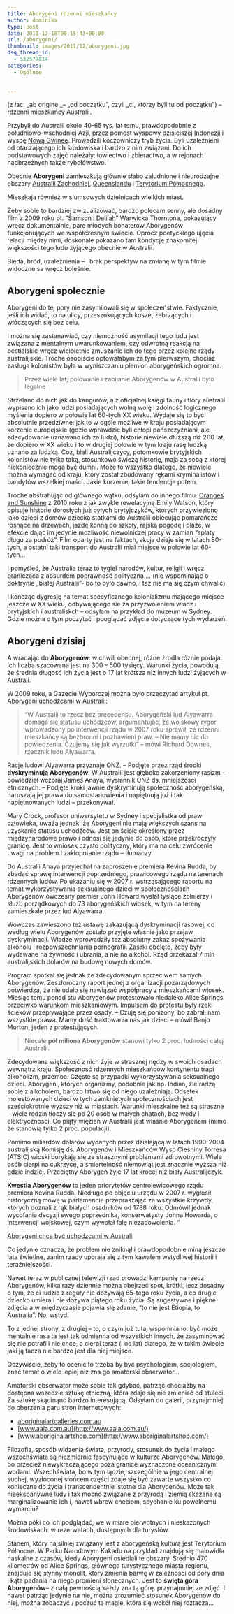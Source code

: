 ```yaml
---
title: Aborygeni rdzenni mieszkańcy
author: dominika
type: post
date: 2011-12-18T00:15:43+00:00
url: /aborygeni/
thumbnail: images/2011/12/aborygeni.jpg
dsq_thread_id:
  - 532577814
categories:
  - Ogólnie
 

---
```

(z łac. _ab origine _&#8211; &#8222;od początku&#8221;, czyli &#8222;ci, którzy byli tu od początku&#8221;) &#8211; rdzenni mieszkańcy Australii.

Przybyli do Australii około 40-65 tys. lat temu<span style="font-size: 11px;">,</span> prawdopodobnie z południowo-wschodniej Azji, przez pomost wyspowy dzisiejszej [Indonezji][1] i wyspę [Nową Gwineę][2]. Prowadzili koczowniczy tryb życia. Byli uzależnieni od otaczającego ich środowiska i bardzo z nim związani. Do ich podstawowych zajęć należały: łowiectwo i zbieractwo, a w rejonach nadbrzeżnych także rybołówstwo.<!--more-->

Obecnie **Aborygeni** zamieszkują głównie słabo zaludnione i nieurodzajne obszary [Australii Zachodniej][3], [Queenslandu][4] i [Terytorium Północnego][5].

Mieszkaja również w slumsowych dzielnicach wielkich miast.

Żeby sobie to bardziej zwizualizować, bardzo polecam senny, ale dosadny film z 2009 roku pt. ”<a title="Zobacz trailer na YT" href="http://www.youtube.com/watch?v=7OVPTd1oJpI" target="_blank">Samson i Delilah</a>” Warwicka Thorntona, pokazujący wręcz dokumentalnie,  pare młodych bohaterów Aborygenów funkcjonujących we współczesnym świecie. Oprócz poetyckiego ujęcia relacji między nimi, doskonale pokazano tam kondycję znakomitej większości tego ludu żyjącego obecnie w Australii.

Bieda, bród, uzależnienia – i brak perspektyw na zmianę w tym filmie widoczne sa wręcz boleśnie.

## Aborygeni społecznie

Aborygeni do tej pory nie zasymilowali się w społeczeństwie. Faktycznie, jeśli ich widać, to na ulicy, przeszukujących kosze, żebrzących i włóczących się bez celu.

I można się zastanawiać, czy niemożność asymilacji tego ludu jest związana z mentalnym uwarunkowaniem, czy odwrotną reakcją na bestialskie wręcz wieloletnie zmuszanie ich do tego przez kolejne rządy australijskie.  Troche osobiście optowałabym za tym pierwszym, chociaż zasługa kolonistów była w wyniszczaniu plemion aborygeńskich ogromna.

> Przez wiele lat, polowanie i zabijanie Aborygenów w Australii było legalne

Strzelano do nich jak do kangurów, a z oficjalnej księgi fauny i flory australii wypisano ich jako ludzi posiadających wolną wolę i zdolność logicznego myślenia dopiero w połowie lat 60-tych XX wieku. Wydaje się to być absolutnie przedziwne: jak to w ogóle możliwe w kraju posiadającym korzenie europejskie (gdzie wprawdzie byli chłopi pańszczyźniani, ale zdecydowanie uznawano ich za ludzi), historie niewiele dłuższą niż 200 lat, że dopiero w XX wieku i to w drugiej połowie w tym kraju rasę ludzką uznano za ludzką. Coż, biali Australijczycy, potomkowie brytyjskich kolonistów nie tylko taką,  stosunkowo świeżą historię,  maja za sobą z której niekoniecznie mogą  być dumni. Może to wszystko dlatego, że niewiele można wymagać od kraju, który został zbudowany rękami kryminalistów i bandytów wszelkiej maści. Jakie korzenie, takie tendencje potem.

Troche abstrahując od głównego wątku, odsyłam do innego filmu: [Oranges and Sunshine](http://www.youtube.com/watch?v=zA0LrxAtLeo) z 2010 roku z jak zwykle rewelacyjną Emily Watson, który opisuje historie dorosłych już byłych brytyjczyków, których przywieziono jako dzieci z domów dziecka statkami do Australii obiecując pomarańcze rosnące na drzewach, jazdę konną do szkoły, rajską pogodę i plaże, w efekcie dając im jedynie możliwość niewolniczej pracy w zamian “spłaty długu za podróż”. Film oparty jest na faktach, akcja dzieje się w latach 80-tych, a ostatni taki transport do Australii mial miejsce w połowie lat 60-tych…

I pomyśleć, że Australia teraz to tygiel narodów, kultur, religii i wręcz granicząca z absurdem poprawność polityczna…. (nie wspominając o doktrynie &#8222;białej Australii&#8221;- bo to było dawno, i też nie ma się czym chwalić)

I kończąc dygresję na temat specyficznego kolonializmu mającego miejsce jeszcze w XX wieku, odbywającego sie za przyzwoleniem władz i brytyjskich i australiskch &#8211; odsyłam na przykład do muzeum w Sydney. Gdzie można o tym poczytać i pooglądać zdjęcia dotyczące tych wydarzeń.

## Aborygeni dzisiaj

A wracając do **Aborygenów**: w chwili obecnej, różne źrodła róznie podaja. Ich liczba szacowana jest na 300 – 500 tysięcy. Warunki życia, powodują, że średnia długość ich życia jest o 17 lat krótsza niż innych ludzi żyjących w Australi.

W 2009 roku, a Gazecie Wyborczej można było przeczytać artykuł pt. [Aborygeni uchodźcami w Australii](http://wyborcza.pl/1,76842,6972815,Aborygeni_chca_byc_uchodzcami_w_Australii.html):

> “W Australii to rzecz bez precedensu. Aborygeński lud Alyawarra domaga się statusu uchodźców, argumentując, że wojskowy rygor wprowadzony po interwencji rządu w 2007 roku sprawił, że rdzenni mieszkańcy są bezbronni i pozbawieni praw. &#8211; Nie mamy nic do powiedzenia. Czujemy się jak wyrzutki&#8221; &#8211; mówi Richard Downes, rzecznik ludu Alyawarra.

Rację ludowi Alyawarra przyznaje ONZ. &#8211; Podjęte przez rząd środki **dyskryminują Aborygenów**. W Australii jest głęboko zakorzeniony rasizm &#8211; powiedział wczoraj James Anaya, wysłannik ONZ ds. mniejszości etnicznych. &#8211; Podjęte kroki jawnie dyskryminują społeczność aborygeńską, naruszają jej prawa do samostanowienia i napiętnują już i tak napiętnowanych ludzi &#8211; przekonywał.

Mary Crock, profesor uniwersytetu w Sydney i specjalistka od praw człowieka, uważa jednak, że Aborygeni nie mają większych szans na uzyskanie statusu uchodźców. Jest on ściśle określony przez międzynarodowe prawo i odnosi się jedynie do osób, które przekroczyły granicę.  Jest to wniosek czysto polityczny, który ma na celu zwrócenie uwagi na problem i zakłopotanie rządu &#8211; tłumaczy.

Do Australii Anaya przyjechał na zaproszenie premiera Kevina Rudda, by zbadać sprawę interwencji poprzedniego, prawicowego rządu na terenach rdzennych ludów. Po ukazaniu się w 2007 r. wstrząsającego raportu na temat wykorzystywania seksualnego dzieci w społecznościach Aborygenów ówczesny premier John Howard wysłał tysiące żołnierzy i służb porządkowych do 73 aborygeńskich wiosek, w tym na tereny zamieszkałe przez lud Alyawarra.

Wówczas zawieszono też ustawę zakazującą dyskryminacji rasowej, co według wielu Aborygenów zostało przyjęte właśnie jako przejaw dyskryminacji. Władze wprowadziły też absolutny zakaz spożywania alkoholu i rozpowszechniania pornografii. Zasiłki obcięto, żeby były wydawane na żywność i ubrania, a nie na alkohol. Rząd przekazał 7 mln australijskich dolarów na budowę nowych domów.

Program spotkał się jednak ze zdecydowanym sprzeciwem samych Aborygenów. Zeszłoroczny raport jednej z organizacji pozarządowych potwierdza, że nie udało się nawiązać współpracy z mieszkańcami wiosek. Miesiąc temu ponad stu Aborygenów protestowało niedaleko Alice Springs przeciwko warunkom mieszkaniowym. Impulsem do protestu były rzeki ścieków przepływające przez osady. &#8211; Czuję się poniżony, bo zabrali nam wszystkie prawa. Mamy dość traktowania nas jak dzieci &#8211; mówił Banjo Morton, jeden z protestujących.

> Niecałe **pół miliona Aborygenów** stanowi tylko 2 proc. ludności całej Australii. 

Zdecydowana większość z nich żyje w strasznej nędzy w swoich osadach wewnątrz kraju. Społeczność rdzennych mieszkańców kontynentu trapi alkoholizm, przemoc. Częste są przypadki wykorzystywania seksualnego dzieci. Aborygeni, których organizmy, podobnie jak np. Indian, źle radzą sobie z alkoholem, bardzo łatwo się od niego uzależniają. Odsetek molestowanych dzieci w tych zamkniętych społecznościach jest sześciokrotnie wyższy niż w miastach. Warunki mieszkalne też są straszne &#8211; wiele rodzin tłoczy się po 20 osób w małych chatach, bez wody i elektryczności. Co piąty więzień w Australii jest właśnie Aborygenem (mimo że stanowią tylko 2 proc. populacji).

Pomimo miliardów dolarów wydanych przez działającą w latach 1990-2004 australijską Komisję ds. Aborygenów i Mieszkańców Wysp Cieśniny Torresa (ATSIC) wioski borykają się ze strasznymi problemami zdrowotnymi. Wiele osób cierpi na cukrzycę, a śmiertelność niemowląt jest znacznie wyższa niż gdzie indziej. Przeciętny Aborygen żyje 17 lat krócej niż biały Australijczyk.

**Kwestia Aborygenów** to jeden priorytetów centrolewicowego rządu premiera Kevina Rudda. Niedługo po objęciu urzędu w 2007 r. wygłosił historyczną mowę w parlamencie przepraszając za wszystkie krzywdy, których doznali z rąk białych osadników od 1788 roku. Odmówił jednak wycofania decyzji swego poprzednika, konserwatysty Johna Howarda, o interwencji wojskowej, czym wywołał falę niezadowolenia. “

[Aborygeni chca być uchodzcami w Australii](https://wyborcza.pl/1,76842,6972815,Aborygeni\_chca\_byc\_uchodzcami\_w_Australii.html)

Co jedynie oznacza, że problem nie zniknął i prawdopodobnie miną jeszcze lata świetlne, zanim rzady uporaja się z tym kawałem wstydliwej historii i teraźniejszości.

Nawet teraz w publicznej telewizji rzad prowadzi kampanię na rzecz Aborygenów, kilka razy dziennie można obejrzeć spot, krótki, lecz dosadny o tym, że ci ludzie z reguły nie dożywają 65-tego roku życia, a co drugie dziecko umiera i nie dożywa piątego roku życia. Są sugestywne i piękne zdjęcia a w międzyczasie pojawia się zdanie, “to nie jest Etiopia, to Australia”. No, wstyd.

To z jednej strony, z drugiej &#8211; to, o czym już tutaj wspomniano: być może mentalnie rasa ta jest tak odmienna od wszystkich innych, że zasyminować się nie potrafi i nie chce, a cierpi teraz (i od lat) dlatego, że w takim świecie jaki ją tacza nie bardzo jest dla niej miejsce.

Oczywiście, żeby to ocenić to trzeba by być psychologiem, socjologiem, znać temat o wiele lepiej niż zna go amatorski obserwator&#8230;

Amatorski obserwator może sobie tak gdybać, patrząc chociażby na dostępna wszedzie sztukę etniczną, która zdaje się nie zmieniać od stuleci. Za sztukę skądinąnd bardzo interesującą. Odsyłam do galerii, przynajmniej do oberzenia paru stron internetowych:

* [aboriginalartgalleries.com.au](http://aboriginalartgalleries.com.au/)
* [www.aaia.com.au](http://www.aaia.com.au/)
* [www.aboriginalartshop.com](http://www.aboriginalartshop.com/)

Filozofia, sposób widzenia świata, przyrody, stosunek do życia i małego wszechświata są niezmiernie fascynujące w kulturze Aborygenów. Małego, bo przecież niewykraczającego poza granice wyznaczone oceanicznymi wodami. Wszechświata, bo w tym lądzie, szczególnie w jego centralnej suchej, wyzłoconej słońcem części zdaje się być zawarte wszystko co konieczne do życia i transcendentnie istotne dla Aborygenów. Może tak nieekspanywne ludy i tak mocno związane z przyrodą i ziemią skazane są marginalizowanie ich i, nawet wbrew checiom, spychanie ku powolnemu wymarciu?

Można póki co ich podglądać, we w miare pierwotnych i nieskażonych środowiskach:  w rezerwatach, dostępnych dla turystów.

Stanem, który najsilniej związany jest z aborygeńską kulturą jest Terytorium Północne. W Parku Narodowym Kakadu na przykład znajdują się malowidła naskalne z czasów, kiedy Aborygeni osiedlali te obszary. Średnio 470 kilometrów od Alice Springs, głównego turystycznego miasta regionu, znajduje się słynny monolit, który zmienia barwę w zależności od pory dnia i kąta padania na niego promieni słonecznych. Jest to **święta góra Aborygenów**&#8211;  z całą pewnością każdy zna tą górę. przynajmniej ze zdjęć. I nawet patrząc jedynie na nie, można zrozumieć stosunek Aborygenów do niej, można zobaczyć / poczuć tą magie, która się wokół niej roztacza&#8230;

 [1]: http://pl.wikipedia.org/wiki/Indonezja "Indonezja"
 [2]: http://pl.wikipedia.org/wiki/Nowa_Gwinea "Nowa Gwinea"
 [3]: http://pl.wikipedia.org/wiki/Australia_Zachodnia "Australia Zachodnia"
 [4]: http://pl.wikipedia.org/wiki/Queensland "Queensland"
 [5]: http://pl.wikipedia.org/wiki/Terytorium_P%C3%B3%C5%82nocne "Terytorium Północne"
 [6]: http://wyborcza.pl/1,76842,6972815,Aborygeni_chca_byc_uchodzcami_w_Australii.html